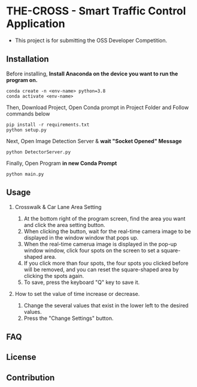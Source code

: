 # THE-CROSS - Smart Traffic Control Application

- This project is for submitting the OSS Developer Competition.

Installation
-----------------------

Before installing, **Install Anaconda on the device you want to run the program on.**

```
conda create -n <env-name> python=3.8
conda activate <env-name>
```

Then, Download Project, Open Conda prompt in Project Folder and Follow commands below
```
pip install -r requirements.txt
python setup.py
```

Next, Open Image Detection Server & **wait "Socket Opened" Message**
```
python DetectorServer.py
```

Finally, Open Program **in new Conda Prompt**
```
python main.py
```

Usage
-----------------------
1. Crosswalk & Car Lane Area Setting
   1. At the bottom right of the program screen, find the area you want and click the area setting button.
   2. When clicking the button, wait for the real-time camera image to be displayed in the window window that pops up.
   3. When the real-time camerua image is displayed in the pop-up window window, click four spots on the screen to set a square-shaped area.
   4. If you click more than four spots, the four spots you clicked before will be removed, and you can reset the square-shaped area by clicking the spots again.
   5. To save, press the keyboard "Q" key to save it.

2. How to set the value of time increase or decrease.
   1. Change the several values that exist in the lower left to the desired values. 
   2. Press the "Change Settings" button.

FAQ
----------------------

License
----------------------

Contribution
----------------------
